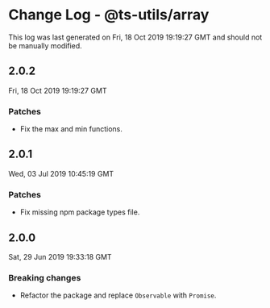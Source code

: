 # Change Log - @ts-utils/array

This log was last generated on Fri, 18 Oct 2019 19:19:27 GMT and should not be manually modified.

## 2.0.2
Fri, 18 Oct 2019 19:19:27 GMT

### Patches

- Fix the max and min functions.

## 2.0.1
Wed, 03 Jul 2019 10:45:19 GMT

### Patches

- Fix missing npm package types file.

## 2.0.0
Sat, 29 Jun 2019 19:33:18 GMT

### Breaking changes

- Refactor the package and replace `Observable` with `Promise`.

